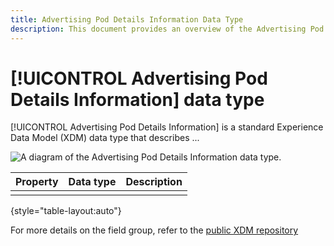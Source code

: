 ```yaml
---
title: Advertising Pod Details Information Data Type
description: This document provides an overview of the Advertising Pod Details Information Experience Data Model (XDM) data type.
---
```

# [!UICONTROL Advertising Pod Details Information] data type

[!UICONTROL Advertising Pod Details Information] is a standard Experience Data Model (XDM) data type that describes ...

![A diagram of the Advertising Pod Details Information data type.]()

| Property | Data type | Description |
| --- | --- | --- |
|     |     |     |

{style="table-layout:auto"}

For more details on the field group, refer to the [public XDM repository](https://github.com/adobe/xdm/blob/master/components/datatypes/advertisingpoddetails.schema.json)
